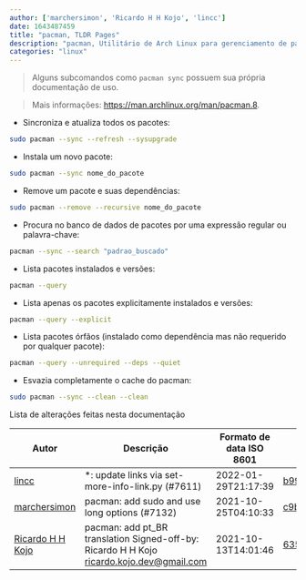 ```yaml
---
author: ['marchersimon', 'Ricardo H H Kojo', 'lincc']
date: 1643487459
title: "pacman, TLDR Pages"
description: "pacman, Utilitário de Arch Linux para gerenciamento de pacotes."
categories: "linux"
---
```

> Alguns subcomandos como `pacman sync` possuem sua própria documentação de uso.

> Mais informações: <https://man.archlinux.org/man/pacman.8>.

- Sincroniza e atualiza todos os pacotes:

```bash
sudo pacman --sync --refresh --sysupgrade
```

- Instala um novo pacote:

```bash
sudo pacman --sync nome_do_pacote
```

- Remove um pacote e suas dependências:

```bash
sudo pacman --remove --recursive nome_do_pacote
```

- Procura no banco de dados de pacotes por uma expressão regular ou palavra-chave:

```bash
pacman --sync --search "padrao_buscado"
```

- Lista pacotes instalados e versões:

```bash
pacman --query
```

- Lista apenas os pacotes explicitamente instalados e versões:

```bash
pacman --query --explicit
```

- Lista pacotes órfãos (instalado como dependência mas não requerido por qualquer pacote):

```bash
pacman --query --unrequired --deps --quiet
```

- Esvazia completamente o cache do pacman:

```bash
sudo pacman --sync --clean --clean
```
Lista de alterações feitas nesta documentação


Autor | Descrição | Formato de data ISO 8601 | Link para GitHub
------|-----|-----|-----
[lincc](mailto:46962923+blueskyson@users.noreply.github.com) | *: update links via set-more-info-link.py (#7611) | 2022-01-29T21:17:39 | [b99f3da787c6](https://github.com/tldr-pages/tldr/commit/b99f3da787c6f43a545b9cb5ebd8265b1367fbc4)
[marchersimon](mailto:50295997+marchersimon@users.noreply.github.com) | pacman: add sudo and use long options (#7132) | 2021-10-25T04:10:33 | [c9b534415099](https://github.com/tldr-pages/tldr/commit/c9b534415099cd2931eaf120938f201240c521a8)
[Ricardo H H Kojo](mailto:ricardo.kojo.dev@gmail.com) | pacman: add pt_BR translation Signed-off-by: Ricardo H H Kojo <ricardo.kojo.dev@gmail.com> | 2021-10-13T14:01:46 | [6350b3680086](https://github.com/tldr-pages/tldr/commit/6350b3680086f700d98f9e3c4cbcd3569c45e90d)

